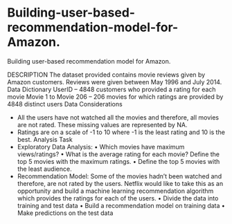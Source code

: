 # Building-user-based-recommendation-model-for-Amazon.
Building user-based recommendation model for Amazon.

DESCRIPTION
The dataset provided contains movie reviews given by Amazon customers. Reviews were given between May 1996 and July 2014.
Data Dictionary
UserID – 4848 customers who provided a rating for each movie
Movie 1 to Movie 206 – 206 movies for which ratings are provided by 4848 distinct users
Data Considerations
- All the users have not watched all the movies and therefore, all movies are not rated. These missing values are represented by NA.
- Ratings are on a scale of -1 to 10 where -1 is the least rating and 10 is the best.
Analysis Task
- Exploratory Data Analysis:
•	Which movies have maximum views/ratings?
•	What is the average rating for each movie? Define the top 5 movies with the maximum ratings.
•	Define the top 5 movies with the least audience.
- Recommendation Model: Some of the movies hadn’t been watched and therefore, are not rated by the users. Netflix would like to take this as an opportunity and build a machine learning recommendation algorithm which provides the ratings for each of the users.
•	Divide the data into training and test data
•	Build a recommendation model on training data
•	Make predictions on the test data


